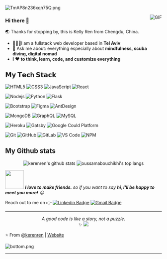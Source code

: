 ![TmAP8n236xqh75Q.png](https://i.loli.net/2020/07/13/OiwrC2KRZNPA9cJ.png)

<img align="right" alt="GIF" src="https://raw.githubusercontent.com/haoruilee/haoruilee/master/pic/pusheencode.gif" />


### Hi there 👋 

🌏  Thanks for stopping by, this is Kelly Ren from Chengdu, China. 

- 👩🏻‍💻I am a fullstack web developer based in **Tel Aviv**
- 💬 Ask me about: everything especially about **mindfulness, scuba diving, digital nomad**
- **I** ❤️ **to think, learn, code, and customize everything**

## 𝗠𝘆 𝗧𝗲𝗰h 𝗦𝘁𝗮𝗰𝗸


![HTML5](https://img.shields.io/badge/-HTML5-%23E44D27?style=flat-square&logo=html5&logoColor=ffffff)
![CSS3](https://img.shields.io/badge/-CSS3-%231572B6?style=flat-square&logo=css3)
![JavaScript](https://img.shields.io/badge/-JavaScript-%23F7DF1C?style=flat-square&logo=javascript&logoColor=000000&labelColor=%23F7DF1C&color=%23FFCE5A)
![React](https://img.shields.io/badge/-React-%23282C34?style=flat-square&logo=react)

![Nodejs](https://img.shields.io/badge/node.js%20-%2343853D.svg?&style=flat-square&logo=node.js&logoColor=white)
![Python](https://img.shields.io/badge/-Python-white?style=flat-square&logo=Python)
![Flask](https://img.shields.io/badge/flask-black.svg?&style=flat-square&logo=flask)


![Bootstrap](https://img.shields.io/badge/-Bootstrap-563D7C?style=flat-square&logo=bootstrap)
![Figma](https://img.shields.io/badge/-Figma-%23333333?style=flat-square&logo=figma)
![AntDesign](https://img.shields.io/badge/ant-design?style=flat-square&logo=ant-design)


![MongoDB](https://img.shields.io/badge/-MongoDB-green?style=flat-square&logo=mongodb)
![GraphQL](https://img.shields.io/badge/-GraphQL-E10098?style=flat-square&logo=graphql)
![MySQL](https://img.shields.io/badge/-MySQL-4479A1?style=flat-square&logo=mysql&logoColor=white)



![Heroku](https://img.shields.io/badge/-Heroku-%23007ACC?style=flat-square&logo=heroku&lableColor=4C1E9F)
![Gatsby](https://img.shields.io/badge/-Gatsby-yellow?style=flat-square&logo=gatsby)
![Google Could Platform](https://img.shields.io/badge/-Google_Cloud_Platform-1a73e8?style=flat-square&logo=google-cloud&logoColor=white")


![Git](https://img.shields.io/badge/-Git-%23F05032?style=flat-square&logo=git&logoColor=%23ffffff)
![GitHub](https://img.shields.io/badge/-GitHub-181717?style=flat-square&logo=github)
![GitLab](https://img.shields.io/badge/-GitLab-FCA121?style=flat-square&logo=gitlab)
![VS Code](https://img.shields.io/badge/-VSCode-%23007ACC?style=flat-square&logo=visual-studio-code)
![NPM](https://img.shields.io/badge/-NPM-CB3837?style=flat-square&logo=npm&logoColor=white)

## My Github stats
<p align='center'>
  <img align="center" src="https://github-readme-stats.vercel.app/api?username=kerenren&bg_color=071A2C&icon_color=4194FD&show_icons=true&count_private=true&theme=tokyonight&line_height=27&text_color=FFFFFF" alt="kerenren's github stats"/>

  <img align="center" src="https://github-readme-stats.vercel.app/api/top-langs/?username=oussamabouchikhi&bg_color=071A2C&text_color=FFFFFF" alt="oussamabouchikhi's top langs"/>
</p>

<img src="https://media.giphy.com/media/LnQjpWaON8nhr21vNW/giphy.gif" width="60"> <em><b>I love to make friends.</b> so if you want to say <b>hi, I'll be happy to meet you more!</b> 😊</em>

Reach out to me on :point_right: [![Linkedin Badge](https://img.shields.io/badge/-Linkedin-4169E1?style=flat-square&logo=Linkedin&logoColor=white&&link=https://www.linkedin.com/in/renkelei/?locale=en_US)](https://www.linkedin.com/in/renkelei/?locale=en_US)
[![Gmail Badge](https://img.shields.io/badge/-Gmail-c14438?style=flat-square&logo=Gmail&logoColor=white&link=mailto:renkelei.kelly@gmail.com)](mailto:renkelei.kelly@gmail.com)

 
---

<p align="center">
  <i>A good code is like a story, not a puzzle.</i><br/>
  ✨  <img src="https://visitor-badge.glitch.me/badge?page_id=krenren.krenren"/>
</p>

⭐️ From [@kerenren](https://github.com/kerenren) | [Website](https://kellyren.gtsb.io/)


![bottom.png](https://i.loli.net/2020/07/12/b3grZD6LFseGuUP.png)


---

